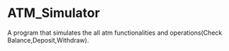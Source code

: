 # ATM_Simulator
A program that simulates the all atm functionalities and operations(Check Balance,Deposit,Withdraw).
